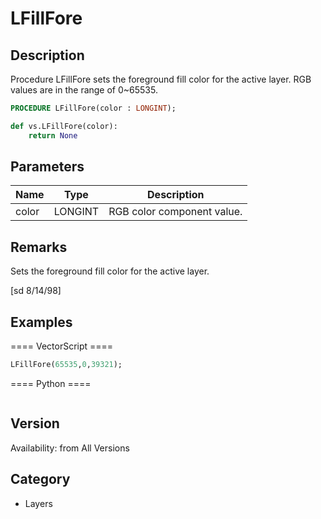 # LFillFore

## Description
Procedure LFillFore sets the foreground fill color for the active layer. RGB values are in the range of 0~65535.

```pascal
PROCEDURE LFillFore(color : LONGINT);
```

```python
def vs.LFillFore(color):
    return None
```

## Parameters
|Name|Type|Description|
|---|---|---|
|color|LONGINT|RGB color component value.|

## Remarks
Sets the foreground fill color for the active layer.

[sd 8/14/98]

## Examples
==== VectorScript ====
```pascal
LFillFore(65535,0,39321);
```
==== Python ====
```python

```

## Version
Availability: from All Versions

## Category
* Layers

